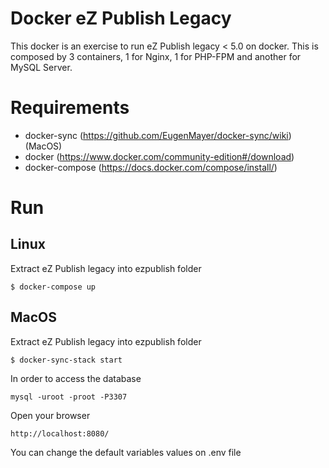 # Docker eZ Publish Legacy

This docker is an exercise to run eZ Publish legacy < 5.0 on docker.
This is composed by 3 containers, 1 for Nginx, 1 for PHP-FPM and another for
MySQL Server.

# Requirements

- docker-sync (https://github.com/EugenMayer/docker-sync/wiki) (MacOS)
- docker (https://www.docker.com/community-edition#/download)
- docker-compose (https://docs.docker.com/compose/install/)

# Run

## Linux

Extract eZ Publish legacy into ezpublish folder

```
$ docker-compose up
```

## MacOS

Extract eZ Publish legacy into ezpublish folder

```
$ docker-sync-stack start
```

In order to access the database

```
mysql -uroot -proot -P3307
```

Open your browser

```
http://localhost:8080/
```

You can change the default variables values on .env file
